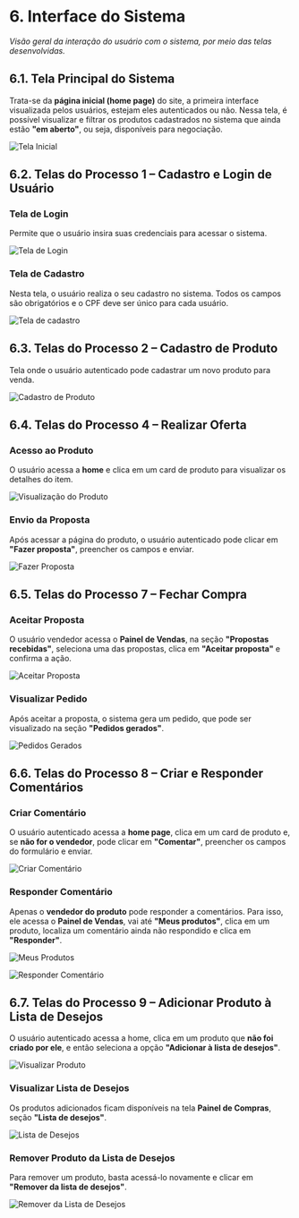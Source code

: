 # 6. Interface do Sistema

_Visão geral da interação do usuário com o sistema, por meio das telas desenvolvidas._

## 6.1. Tela Principal do Sistema

Trata-se da **página inicial (home page)** do site, a primeira interface visualizada pelos usuários, estejam eles autenticados ou não. Nessa tela, é possível visualizar e filtrar os produtos cadastrados no sistema que ainda estão **"em aberto"**, ou seja, disponíveis para negociação.

![Tela Inicial](https://github.com/user-attachments/assets/9d9c636d-1f2e-4962-b179-b4e8817cec60)

## 6.2. Telas do Processo 1 – Cadastro e Login de Usuário

### Tela de Login

Permite que o usuário insira suas credenciais para acessar o sistema.

![Tela de Login](https://github.com/user-attachments/assets/7577f167-7add-49c1-9316-313bd2e035e0)

### Tela de Cadastro

Nesta tela, o usuário realiza o seu cadastro no sistema. Todos os campos são obrigatórios e o CPF deve ser único para cada usuário.

![Tela de cadastro](https://github.com/user-attachments/assets/7474c203-8fbf-47d9-8e02-3f210064404c)

## 6.3. Telas do Processo 2 – Cadastro de Produto

Tela onde o usuário autenticado pode cadastrar um novo produto para venda.

![Cadastro de Produto](https://github.com/user-attachments/assets/f953b6ef-32f8-4807-9fdf-c2450540cc3c)

## 6.4. Telas do Processo 4 – Realizar Oferta

### Acesso ao Produto

O usuário acessa a **home** e clica em um card de produto para visualizar os detalhes do item.

![Visualização do Produto](https://github.com/user-attachments/assets/5cb1bae7-af16-4b54-9a4b-817b3ee6fb10)

### Envio da Proposta

Após acessar a página do produto, o usuário autenticado pode clicar em **"Fazer proposta"**, preencher os campos e enviar.

![Fazer Proposta](https://github.com/user-attachments/assets/c0a315aa-b660-432c-bdc7-214593ef2514)

## 6.5. Telas do Processo 7 – Fechar Compra

### Aceitar Proposta

O usuário vendedor acessa o **Painel de Vendas**, na seção **"Propostas recebidas"**, seleciona uma das propostas, clica em **"Aceitar proposta"** e confirma a ação.

![Aceitar Proposta](https://github.com/user-attachments/assets/a47ee5d7-e51d-4311-b9f7-2471fd2e4df2)

### Visualizar Pedido

Após aceitar a proposta, o sistema gera um pedido, que pode ser visualizado na seção **"Pedidos gerados"**.

![Pedidos Gerados](https://github.com/user-attachments/assets/671e1f13-3f2a-4588-9347-9ebc7dd02a14)

## 6.6. Telas do Processo 8 – Criar e Responder Comentários

### Criar Comentário

O usuário autenticado acessa a **home page**, clica em um card de produto e, se **não for o vendedor**, pode clicar em **"Comentar"**, preencher os campos do formulário e enviar.

![Criar Comentário](https://github.com/user-attachments/assets/9e0d6148-ab59-474b-9682-f60c0ffe08ea)

### Responder Comentário

Apenas o **vendedor do produto** pode responder a comentários. Para isso, ele acessa o **Painel de Vendas**, vai até **"Meus produtos"**, clica em um produto, localiza um comentário ainda não respondido e clica em **"Responder"**.

![Meus Produtos](https://github.com/user-attachments/assets/6f8d48a3-9185-49b0-85f3-f260ae97ff68)

![Responder Comentário](https://github.com/user-attachments/assets/a491a0f7-f6a5-4e1c-acca-4a62b6d48899)

## 6.7. Telas do Processo 9 – Adicionar Produto à Lista de Desejos

O usuário autenticado acessa a home, clica em um produto que **não foi criado por ele**, e então seleciona a opção **"Adicionar à lista de desejos"**.

![Visualizar Produto](https://github.com/user-attachments/assets/88d2def4-1140-4927-a96e-5c92fcd3cd5f)

### Visualizar Lista de Desejos

Os produtos adicionados ficam disponíveis na tela **Painel de Compras**, seção **"Lista de desejos"**.

![Lista de Desejos](https://github.com/user-attachments/assets/be78f8a1-6068-469a-af36-e8104bf14ea8)

### Remover Produto da Lista de Desejos

Para remover um produto, basta acessá-lo novamente e clicar em **"Remover da lista de desejos"**.

![Remover da Lista de Desejos](https://github.com/user-attachments/assets/ab884757-6d86-498a-9035-e4d9dc6be77f)
